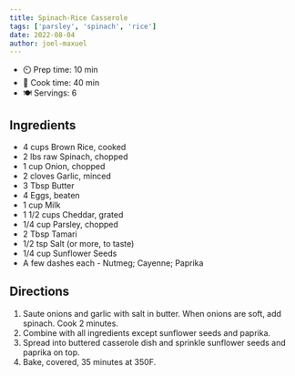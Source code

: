 ```yaml
---
title: Spinach-Rice Casserole
tags: ['parsley', 'spinach', 'rice']
date: 2022-08-04
author: joel-maxuel
---
```


- ⏲️ Prep time: 10 min
- 🍳 Cook time: 40 min
- 🍽️ Servings: 6

## Ingredients

- 4 cups Brown Rice, cooked
- 2 lbs raw Spinach, chopped
- 1 cup Onion, chopped
- 2 cloves Garlic, minced
- 3 Tbsp Butter
- 4 Eggs, beaten
- 1 cup Milk
- 1 1/2 cups Cheddar, grated
- 1/4 cup Parsley, chopped
- 2 Tbsp Tamari
- 1/2 tsp Salt (or more, to taste)
- 1/4 cup Sunflower Seeds
- A few dashes each - Nutmeg; Cayenne; Paprika

## Directions

1. Saute onions and garlic with salt in butter.  When onions are soft, add spinach. Cook 2 minutes.
2. Combine with all ingredients except sunflower seeds and paprika.
3. Spread into buttered casserole dish and sprinkle sunflower seeds and paprika on top.
4. Bake, covered, 35 minutes at 350F.
